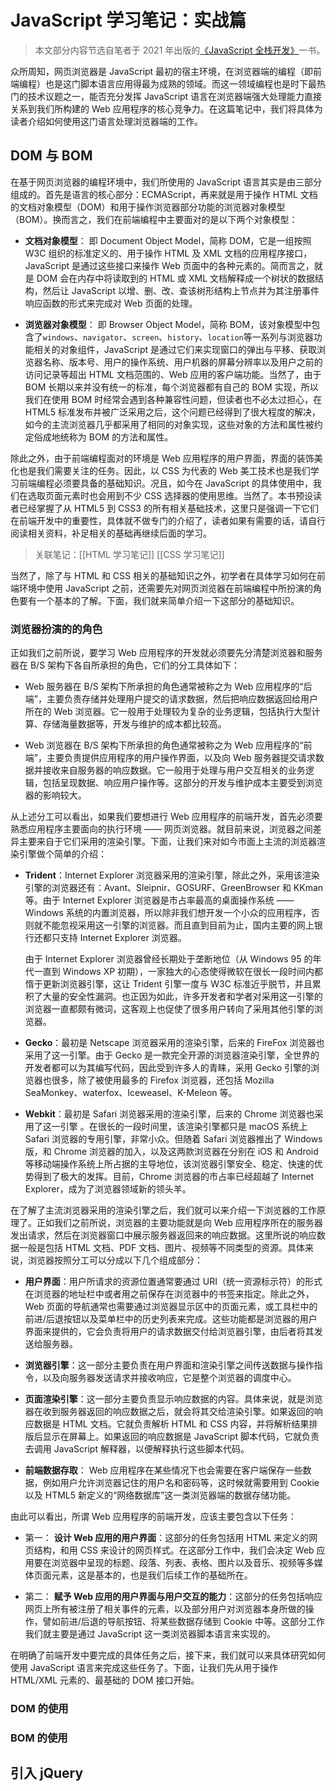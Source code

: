 # JavaScript 学习笔记：实战篇

> 本文部分内容节选自笔者于 2021 年出版的[《JavaScript 全栈开发》](https://book.douban.com/subject/35493728/)一书。

众所周知，网页浏览器是 JavaScript 最初的宿主环境，在浏览器端的编程（即前端编程）也是这门脚本语言应用得最为成熟的领域。而这一领域编程也是时下最热门的技术议题之一，能否充分发挥 JavaScript 语言在浏览器端强大处理能力直接关系到我们所构建的 Web 应用程序的核心竞争力。在这篇笔记中，我们将具体为读者介绍如何使用这门语言处理浏览器端的工作。

## DOM 与 BOM

在基于网页浏览器的编程环境中，我们所使用的 JavaScript 语言其实是由三部分组成的。首先是语言的核心部分：ECMAScript，再来就是用于操作 HTML 文档的文档对象模型（DOM）和用于操作浏览器部分功能的浏览器对象模型（BOM）。换而言之，我们在前端编程中主要面对的是以下两个对象模型：

- **文档对象模型**： 即 Document Object Model，简称 DOM，它是一组按照 W3C 组织的标准定义的、用于操作 HTML 及 XML 文档的应用程序接口，JavaScript 是通过这些接口来操作 Web 页面中的各种元素的。简而言之，就是 DOM 会在内存中将读取到的 HTML 或 XML 文档解释成一个树状的数据结构，然后让 JavaScript 以增、删、改、查该树形结构上节点并为其注册事件响应函数的形式来完成对 Web 页面的处理。

- **浏览器对象模型**： 即 Browser Object Model，简称 BOM，该对象模型中包含了`windows`、`navigator`、`screen`、`history`、`location`等一系列与浏览器功能相关的对象组件，JavaScript 是通过它们来实现窗口的弹出与平移、获取浏览器名称、版本号、用户的操作系统、用户机器的屏幕分辨率以及用户之前的访问记录等超出 HTML 文档范围的、Web 应用的客户端功能。当然了，由于 BOM 长期以来并没有统一的标准，每个浏览器都有自己的 BOM 实现，所以我们在使用 BOM 时经常会遇到各种兼容性问题，但读者也不必太过担心，在 HTML5 标准发布并被广泛采用之后，这个问题已经得到了很大程度的解决，如今的主流浏览器几乎都采用了相同的对象实现，这些对象的方法和属性被约定俗成地统称为 BOM 的方法和属性。

除此之外，由于前端编程面对的环境是 Web 应用程序的用户界面，界面的装饰美化也是我们需要关注的任务。因此，以 CSS 为代表的 Web 美工技术也是我们学习前端编程必须要具备的基础知识。况且，如今在 JavaScript 的具体使用中，我们在选取页面元素时也会用到不少 CSS 选择器的使用思维。当然了。本书预设读者已经掌握了从 HTML5 到 CSS3 的所有相关基础技术，这里只是强调一下它们在前端开发中的重要性，具体就不做专门的介绍了，读者如果有需要的话，请自行阅读相关资料，补足相关的基础再继续后面的学习。

> 关联笔记：[[HTML 学习笔记]] [[CSS 学习笔记]]

当然了，除了与 HTML 和 CSS 相关的基础知识之外，初学者在具体学习如何在前端环境中使用 JavaScript 之前，还需要先对网页浏览器在前端编程中所扮演的角色要有一个基本的了解。下面，我们就来简单介绍一下这部分的基础知识。

### 浏览器扮演的的角色

正如我们之前所说，要学习 Web 应用程序的开发就必须要先分清楚浏览器和服务器在 B/S 架构下各自所承担的角色，它们的分工具体如下：

- Web 服务器在 B/S 架构下所承担的角色通常被称之为 Web 应用程序的“后端”，主要负责存储并处理用户提交的请求数据，然后把响应数据返回给用户所在的 Web 浏览器。它一般用于处理较为复杂的业务逻辑，包括执行大型计算、存储海量数据等，开发与维护的成本都比较高。

- Web 浏览器在 B/S 架构下所承担的角色通常被称之为 Web 应用程序的“前端”，主要负责提供应用程序的用户操作界面，以及向 Web 服务器提交请求数据并接收来自服务器的响应数据。它一般用于处理与用户交互相关的业务逻辑，包括呈现数据、响应用户操作等。这部分的开发与维护成本主要受到浏览器的影响较大。

从上述分工可以看出，如果我们要想进行 Web 应用程序的前端开发，首先必须要熟悉应用程序主要面向的执行环境 —— 网页浏览器。就目前来说，浏览器之间差异主要来自于它们采用的渲染引擎。下面，让我们来对如今市面上主流的浏览器渲染引擎做个简单的介绍：

- **Trident**：Internet Explorer 浏览器采用的渲染引擎，除此之外，采用该渲染引擎的浏览器还有：Avant、Sleipnir、GOSURF、GreenBrowser 和 KKman 等。由于 Internet Explorer 浏览器是市占率最高的桌面操作系统 —— Windows 系统的内置浏览器，所以除非我们想开发一个小众的应用程序，否则就不能忽视采用这一引擎的浏览器。而且直到目前为止，国内主要的网上银行还都只支持 Internet Explorer 浏览器。
  
  由于 Internet Explorer 浏览器曾经长期处于垄断地位（从 Windows 95 的年代一直到 Windows XP 初期），一家独大的心态使得微软在很长一段时间内都惰于更新浏览器引擎，这让 Trident 引擎一度与 W3C 标准近乎脱节，并且累积了大量的安全性漏洞。也正因为如此，许多开发者和学者对采用这一引擎的浏览器一直都颇有微词，这客观上也促使了很多用户转向了采用其他引擎的浏览器。

- **Gecko**：最初是 Netscape 浏览器采用的渲染引擎，后来的 FireFox 浏览器也采用了这一引擎。由于 Gecko 是一款完全开源的浏览器渲染引擎，全世界的开发者都可以为其编写代码，因此受到许多人的青睐，采用 Gecko 引擎的浏览器也很多，除了被使用最多的 Firefox 浏览器，还包括 Mozilla SeaMonkey、waterfox、Iceweasel、K-Meleon 等。

- **Webkit**：最初是 Safari 浏览器采用的渲染引擎，后来的 Chrome 浏览器也采用了这一引擎 。在很长的一段时间里，该渲染引擎都只是 macOS 系统上 Safari 浏览器的专用引擎，非常小众。但随着 Safari 浏览器推出了 Windows 版，和 Chrome 浏览器的加入，以及这两款浏览器在分别在 iOS 和 Android 等移动端操作系统上所占据的主导地位，该浏览器引擎安全、稳定、快速的优势得到了极大的发挥。目前，Chrome 浏览器的市占率已经超越了 Internet Explorer，成为了浏览器领域新的领头羊。

在了解了主流浏览器采用的渲染引擎之后，我们就可以来介绍一下浏览器的工作原理了。正如我们之前所说，浏览器的主要功能就是向 Web 应用程序所在的服务器发出请求，然后在浏览器窗口中展示服务器返回来的响应数据。这里所说的响应数据一般是包括 HTML 文档、PDF 文档、图片、视频等不同类型的资源。具体来说，浏览器按照分工可以分成以下几个组成部分：

- **用户界面**：用户所请求的资源位置通常要通过 URI（统一资源标示符）的形式在浏览器的地址栏中或者用之前保存在浏览器中的书签来指定。除此之外，Web 页面的导航通常也需要通过浏览器显示区中的页面元素，或工具栏中的前进/后退按钮以及菜单栏中的历史列表来完成。这些功能都是浏览器的用户界面来提供的，它会负责将用户的请求数据交付给浏览器引擎，由后者将其发送给服务器。

- **浏览器引擎**：这一部分主要负责在用户界面和渲染引擎之间传送数据与操作指令，以及向服务器发送请求并接收响应，它是整个浏览器的调度中心。

- **页面渲染引擎**：这一部分主要负责显示响应数据的内容。具体来说，就是浏览器在收到服务器返回的响应数据之后，就会将其交给渲染引擎。如果返回的响应数据是 HTML 文档。它就负责解析 HTML 和 CSS 内容，并将解析结果排版后显示在屏幕上。如果返回的响应数据是 JavaScript 脚本代码，它就负责去调用 JavaScript 解释器，以便解释执行这些脚本代码。

- **前端数据存取**： Web 应用程序在某些情况下也会需要在客户端保存一些数据，例如用户允许浏览器记住的用户名和密码等，这时候就需要用到 Cookie 以及 HTML5 新定义的“网络数据库”这一类浏览器端的数据存储功能。

由此可以看出，所谓 Web 应用程序的前端开发，应该主要包含以下任务：

- 第一： **设计 Web 应用的用户界面**：这部分的任务包括用 HTML 来定义的网页结构，和用 CSS 来设计的网页样式。在这部分工作中，我们会决定 Web 应用要在浏览器中呈现的标题、段落、列表、表格、图片以及音乐、视频等多媒体页面元素，这是基本的，也是我们后续工作的基础所在。

- 第二： **赋予 Web 应用的用户界面与用户交互的能力**：这部分的任务包括响应网页上所有被注册了相关事件的元素，以及部分用户对浏览器本身所做的操作，譬如前进/后退的导航按钮、将某些数据存储到 Cookie 中等。这部分工作我们就主要是通过 JavaScript 这一类浏览器脚本语言来实现的。

在明确了前端开发中要完成的具体任务之后，接下来，我们就可以来具体研究如何使用 JavaScript 语言来完成这些任务了。下面，让我们先从用于操作 HTML/XML 元素的、最基础的 DOM 接口开始。

### DOM 的使用

### BOM 的使用

## 引入 jQuery
